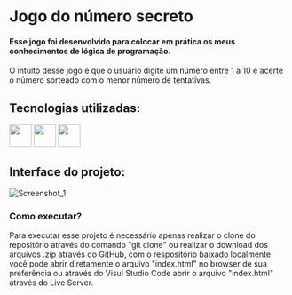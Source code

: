 # Jogo do número secreto
#### Esse jogo foi desenvolvido para colocar em prática os meus conhecimentos de lógica de programação.
<div>
  <p>O intuito desse jogo é que o usuário digite um número entre 1 a 10 e acerte o número sorteado com o menor número de tentativas.</p>
</div>

## Tecnologias utilizadas:
<div>     
  <img src="https://cdn.jsdelivr.net/gh/devicons/devicon@latest/icons/html5/html5-original.svg" width="40" height="40" />     
  <img src="https://cdn.jsdelivr.net/gh/devicons/devicon@latest/icons/css3/css3-original.svg" width="40" height="40" />
  <img src="https://cdn.jsdelivr.net/gh/devicons/devicon@latest/icons/javascript/javascript-original.svg" width="40" height="40" />
</div>

## Interface do projeto:
![Screenshot_1](https://github.com/arthurscarpin-dev/jogo-do-numero-secreto/assets/164823464/da0d6b47-1d31-4337-bfc8-2a57a4a5a9aa)

### Como executar?
<div>
  <p>Para executar esse projeto é necessário apenas realizar o clone do repositório através do comando "git clone" ou realizar o download dos arquivos .zip através do GitHub, com o respositório baixado localmente você pode abrir diretamente o arquivo "index.html" no browser de sua preferência ou através do Visul Studio Code abrir o arquivo "index.html" através do Live Server.</p>
</div>


